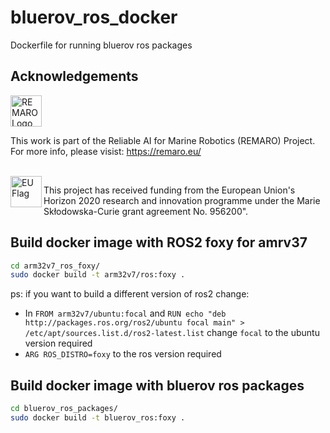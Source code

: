 # bluerov_ros_docker
Dockerfile for running bluerov ros packages

## Acknowledgements

<a href="https://remaro.eu/">
    <img height="50" alt="REMARO Logo" src="https://remaro.eu/wp-content/uploads/2020/09/remaro1-right-1024.png">
</a>

This work is part of the Reliable AI for Marine Robotics (REMARO) Project. For more info, please visist:  <a href="https://remaro.eu/">https://remaro.eu/

<br>

<a href="https://research-and-innovation.ec.europa.eu/funding/funding-opportunities/funding-programmes-and-open-calls/horizon-2020_en">
    <img align="left" height="50" alt="EU Flag" src="https://remaro.eu/wp-content/uploads/2020/09/flag_yellow_low.jpg">
</a>

This project has received funding from the European Union's Horizon 2020 research and innovation programme under the Marie Skłodowska-Curie grant agreement No. 956200".


## Build docker image with ROS2 foxy for amrv37

```Bash
cd arm32v7_ros_foxy/
sudo docker build -t arm32v7/ros:foxy .
```

ps: if you want to build a different version of ros2 change:
- In `FROM arm32v7/ubuntu:focal` and `RUN echo "deb http://packages.ros.org/ros2/ubuntu focal main" > /etc/apt/sources.list.d/ros2-latest.list` change `focal` to the ubuntu version required
- `ARG ROS_DISTRO=foxy` to the ros version required

## Build docker image with bluerov ros packages

```Bash
cd bluerov_ros_packages/
sudo docker build -t bluerov_ros:foxy .
```
